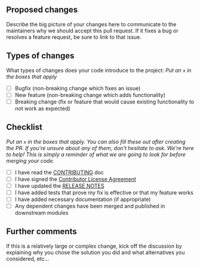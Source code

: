 ## Proposed changes

Describe the big picture of your changes here to communicate to the
maintainers why we should accept this pull request.
If it fixes a bug or resolves a feature request, be sure to link to
that issue.

## Types of changes

What types of changes does your code introduce to the project: _Put
an `x` in the boxes that apply_

- [ ] Bugfix (non-breaking change which fixes an issue)
- [ ] New feature (non-breaking change which adds functionality)
- [ ] Breaking change (fix or feature that would cause existing
      functionality to not work as expected)

## Checklist

_Put an `x` in the boxes that apply. You can also fill these out after
creating the PR. If you're unsure about any of them, don't hesitate to
ask. We're here to help! This is simply a reminder of what we are going
to look for before merging your code._

- [ ] I have read the [CONTRIBUTING][contrib] doc
- [ ] I have signed the [Contributor License Agreement][cla]
- [ ] I have updated the [RELEASE NOTES][release]
- [ ] I have added tests that prove my fix is effective or that my
      feature works
- [ ] I have added necessary documentation (if appropriate)
- [ ] Any dependent changes have been merged and published in
      downstream modules

## Further comments

If this is a relatively large or complex change, kick off the discussion
by explaining why you chose the solution you did and what alternatives
you considered, etc...




[cla]: https://raw.githubusercontent.com/orchestracities/opa-authz/master/individual_cla.pdf
    "Martel Open Source Software Individual Contributor License Agreement"
[contrib]: https://github.com/orchestracities/opa-authz/blob/master/CONTRIBUTING.md
    "Contributing to OPA-authz"
[release]: https://github.com/orchestracities/opa-authz/blob/master/RELEASE_NOTES.md
    "OPA-authz Release Notes"
